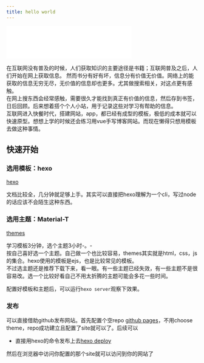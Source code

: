 ```yaml
---
title: hello world
---
```


<iframe frameborder="no" border="0" marginwidth="0" marginheight="0" width=330 height=86 src="//music.163.com/outchain/player?type=2&id=1293036&auto=1&height=66"></iframe>

在互联网没有普及的时候，人们获取知识的主要途径是书籍；互联网普及之后，人们开始在网上获取信息。
然而书分有好有坏，信息分有价值无价值。网络上的能获取的信息无穷无尽，无价值的信息却也更多。尤其做搜索相关，对这点更有感触。  
在网上搜东西会经常感触，需要很久才能找到真正有价值的信息，然后存到书签，日后回顾。后来想着搭个个人小站，用于记录这些对学习有帮助的信息。  
互联网进入快餐时代，搭建网站，app，都已经有成型的模板，极低的成本就可以快速原型。想想上学的时候还会练习用vue手写博客网站。而现在懒得只想用模板去做这种事情。

## 快速开始

### 选用模板：hexo

[hexo](https://hexo.io/zh-cn/docs/index.html)

文档比较全，几分钟就足够上手。其实可以直接把hexo理解为一个cli，写过node的话应该不会陌生这种东西。

### 选用主题：Material-T

[themes](https://hexo.io/themes/)

学习模板3分钟，选个主题3小时-。-  
按自己喜好选一个主题。自己做一个也比较容易，themes其实就是html，css，js的集合。hexo使用的模板是ejs，也是比较常见的模板。   
不过选主题还是推荐下载下来，看一眼。有一些主题已经失效，有一些主题不是很容易改。选一个比较好看自己不用太折腾的主题可能会多花一些时间。

配置好模板和主题后，可以运行`hexo server`观察下效果。


### 发布

可以直接借助github发布网站。首先配置个空repo [github pages](https://pages.github.com)，不用choose theme，repo成功建立且配置了site就可以了。后续可以

- 直接用hexo的命令发布上去[hexo deploy](https://hexo.io/zh-cn/docs/deployment.html)

然后在浏览器中访问你配置的那个site就可以访问到你的网站了
